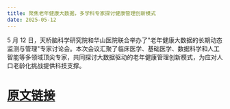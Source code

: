 ```yaml
---
title: 聚焦老年健康大数据，多学科专家探讨健康管理创新模式
date: 2025-05-12
---
```


5 月 12 日，天桥脑科学研究院和华山医院联合举办了"老年健康大数据的长期动态监测与管理"专家讨论会。本次会议汇聚了临床医学、基础医学、数据科学和人工智能等多领域顶尖专家，共同探讨大数据驱动的老年健康管理创新模式，为应对人口老龄化挑战提供科技支撑。

<!--more-->

# [原文链接](https://mp.weixin.qq.com/s/sFTNcgsHu7jx-lqYR9dOug)



